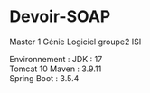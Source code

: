 # Devoir-SOAP

Master 1 Génie Logiciel groupe2 ISI

Environnement : 
JDK : 17  
Tomcat 10
Maven : 3.9.11  
Spring Boot : 3.5.4   



